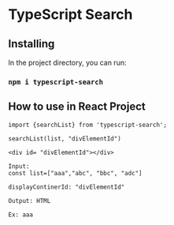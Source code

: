 # TypeScript Search


## Installing

In the project directory, you can run:

### `npm i typescript-search`

## How to use in React Project

```
import {searchList} from 'typescript-search';

searchList(list, "divElementId")

<div id= "divElementId"></div>

Input: 
const list=["aaa","abc", "bbc", "adc"]

displayContinerId: "divElementId"

Output: HTML 

Ex: aaa
```
